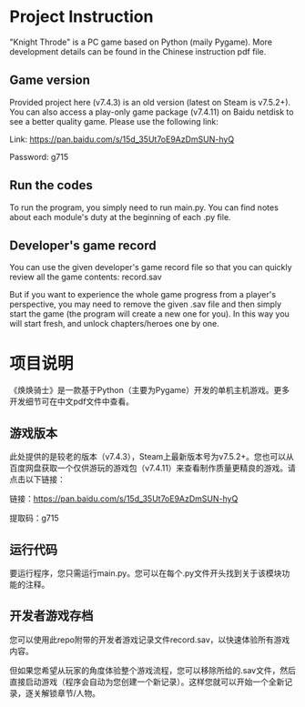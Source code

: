 # Project Instruction

"Knight Throde" is a PC game based on Python (maily Pygame). More development details can be found in the Chinese instruction pdf file.

## Game version

Provided project here (v7.4.3) is an old version (latest on Steam is v7.5.2+). You can also access a play-only game package (v7.4.11) on Baidu netdisk to see a better quality game. Please use the following link:

Link: https://pan.baidu.com/s/15d_35Ut7oE9AzDmSUN-hyQ

Password: g715

## Run the codes

To run the program, you simply need to run main.py. You can find notes about each module's duty at the beginning of each .py file.

## Developer's game record
You can use the given developer's game record file so that you can quickly review all the game contents: record.sav

But if you want to experience the whole game progress from a player's perspective, you may need to remove the given .sav file and then simply start the game (the program will create a new one for you). In this way you will start fresh, and unlock chapters/heroes one by one. 




# 项目说明

《焕焕骑士》是一款基于Python（主要为Pygame）开发的单机主机游戏。更多开发细节可在中文pdf文件中查看。

## 游戏版本

此处提供的是较老的版本（v7.4.3），Steam上最新版本号为v7.5.2+。您也可以从百度网盘获取一个仅供游玩的游戏包（v7.4.11）来查看制作质量更精良的游戏。请点击以下链接：

链接：https://pan.baidu.com/s/15d_35Ut7oE9AzDmSUN-hyQ

提取码：g715

## 运行代码

要运行程序，您只需运行main.py。您可以在每个.py文件开头找到关于该模块功能的注释。

## 开发者游戏存档

您可以使用此repo附带的开发者游戏记录文件record.sav，以快速体验所有游戏内容。

但如果您希望从玩家的角度体验整个游戏流程，您可以移除所给的.sav文件，然后直接启动游戏（程序会自动为您创建一个新记录）。这样您就可以开始一个全新记录，逐关解锁章节/人物。
